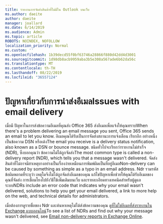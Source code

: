 ```yaml
---
title: รายงานการจัดส่งสินค้าที่ไม่มีใน Outlook บนเว็บ
ms.author: daeite
author: daeite
manager: joallard
ms.date: 6/14/2019
ms.audience: Admin
ms.topic: article
ROBOTS: NOINDEX, NOFOLLOW
localization_priority: Normal
ms.custom: ''
ms.openlocfilehash: 1b39decd55f0bf63746a28866f880d42dd4d3001
ms.sourcegitcommit: 1d98db8acb9959aba3b5e308a567ade6b62da56c
ms.translationtype: MT
ms.contentlocale: th-TH
ms.lasthandoff: 08/22/2019
ms.locfileid: "36557124"
---
```

# <a name="issues-with-email-delivery"></a><span data-ttu-id="89de6-102">ปัญหาเกี่ยวกับการนำส่งอีเมล</span><span class="sxs-lookup"><span data-stu-id="89de6-102">Issues with email delivery</span></span>

<span data-ttu-id="89de6-103">เมื่อมี ปัญหาในการส่งข้อความอีเมลที่คุณส่ง Office 365 ส่งอีเมลเพื่อแจ้งให้คุณทราบ</span><span class="sxs-lookup"><span data-stu-id="89de6-103">When there's a problem delivering an email message you sent, Office 365 sends an email to let you know.</span></span> <span data-ttu-id="89de6-104">อีเมลคุณได้รับเป็นการจัดส่งสถานะการแจ้งเตือน เรียกอีก อย่างหนึ่งเป็นข้อความ DSN หรือเด้ง</span><span class="sxs-lookup"><span data-stu-id="89de6-104">The email you receive is a delivery status notification, also known as a DSN or bounce message.</span></span> <span data-ttu-id="89de6-105">ชนิดทั่วไปจะเรียกว่ารายงานไม่สำเร็จ (NDR), ซึ่งบอกคุณว่า ข้อความไม่ได้ถูกจัดส่ง</span><span class="sxs-lookup"><span data-stu-id="89de6-105">The most common type is called a non-delivery report (NDR), which tells you that a message wasn't delivered.</span></span> <span data-ttu-id="89de6-106">จัดส่งสินค้าที่ไม่อาจมีสาเหตุบางอย่างเป็นเรื่องง่ายเหมือนการพิมพ์ผิดเป็นที่อยู่อีเมล</span><span class="sxs-lookup"><span data-stu-id="89de6-106">Non-delivery can be caused by something as simple as a typo in an email address.</span></span> <span data-ttu-id="89de6-107">Ndr รวมรหัสข้อผิดพลาดที่ระบุว่า เหตุใดจึงไม่ได้ถูกจัดส่งอีเมลของคุณ แก้ไขปัญหาเพื่อช่วยให้คุณได้รับอีเมลของคุณที่จัดส่ง การเชื่อมโยงไปยังวิธีใช้เพิ่มเติมบนเว็บ และรายละเอียดทางเทคนิคสำหรับผู้ดูแลระบบ</span><span class="sxs-lookup"><span data-stu-id="89de6-107">NDRs include an error code that indicates why your email wasn't delivered, solutions to help you get your email delivered, a link to more help on the web, and technical details for administrators.</span></span>

<span data-ttu-id="89de6-108">เมื่อต้องการดูรายชื่อของ Ndr และค้นหาเหตุไม่ได้ส่งข้อความของคุณ ดู[ที่ไม่ใช่อีเมลที่ส่งรายงานใน Exchange แบบออนไลน์](https://docs.microsoft.com/exchange/mail-flow-best-practices/non-delivery-reports-in-exchange-online/non-delivery-reports-in-exchange-online)</span><span class="sxs-lookup"><span data-stu-id="89de6-108">To see a list of NDRs and find out why your message wasn't delivered, see [Email non-delivery reports in Exchange Online](https://docs.microsoft.com/exchange/mail-flow-best-practices/non-delivery-reports-in-exchange-online/non-delivery-reports-in-exchange-online).</span></span>